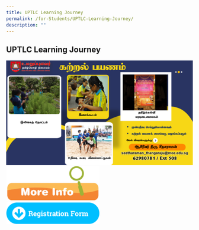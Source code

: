 ```yaml
---
title: UPTLC Learning Journey
permalink: /for-Students/UPTLC-Learning-Journey/
description: ""
---
```

## UPTLC Learning Journey

<a href="https://form.gov.sg/63dc9fe7d4e11c0012840194">
<img alt="" src="/images/LJ_EDM.png"></a>


<a href="/files/2023_UPTLC_LJ.pdf">
<img style="width: 50%;" src="/images/More-Info-1024x389.png"></a>

<br>

<a href="https://form.gov.sg/63dc9fe7d4e11c0012840194">
<img style="width: 50%;" src="/images/Registration_Form_BVC.png"></a>
